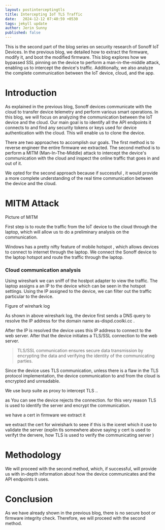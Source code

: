 ```yaml
---
layout: postinterceptingtls
title: Intercepting IoT TLS Traffic
date:   2024-12-12 07:40:59 +0530
tags: jekyll update
author: Jerin Sunny
published: false
---
```


This is the second part of the blog series on security research of Sonoff IoT Devices. In the previous blog, we detailed how to extract the firmware, modify it, and boot the modified firmware. This blog explores how we bypassed SSL pinning on the device to perform a man-in-the-middle attack, enabling us to intercept the device's traffic. Additionally, we also analyze the complete communication between the IoT device, cloud, and the app.

# Introduction

As explained in the previous blog, Sonoff devices communicate with the cloud to transfer device telemetry and perform various smart operations. In this blog, we will focus on analyzing the communication between the IoT device and the cloud. Our main goal is to identify all the API endpoints it connects to and find any security tokens or keys used for device authentication with the cloud. This will enable us to clone the device.

There are two approaches to accomplish our goals. The first method is to reverse engineer the entire firmware we extracted. The second method is to perform a MITM (Man-In-The-Middle) attack to intercept the device's communication with the cloud and inspect the online traffic that goes in and out of it. 

We opted for the second approach because if successful , it would provide a more complete understanding of the real time communication between the device and the cloud. 

# MITM Attack 

Picture of MITM 


First step is to route the traffic from the IoT device to the cloud through the laptop, which will allow us to do a preliminary analysis on the communication.

Windows has a pretty nifty feature of mobile hotspot , which allows devices to connect to internet through the laptop. We connect the Sonoff device to the laptop hotspot and route the traffic through the laptop. 

### Cloud communication analysis

 Using wireshark we can sniff of the hostpot adapter to view the traffic. The laptop assigns a an IP to the device which can be seen in the hotspot settings. Using the IP assigned to the device, we can filter out the traffic particular to the device.


Figure of wirehark log 

As shown in above wireshark log, the device first sends a DNS query to resolve the IP address for the domain name as-dispd.coolki.cc .

After the IP is resolved the device uses this IP address to connect to the web server.  After that the device initiates a TLS/SSL connection to the web server. 
>TLS/SSL communication ensures secure data transmission by encrypting the data and verifying the identity of the communicating parties.

Since the device uses TLS communication, unless there is a flaw in the TLS protocol implementation, the device communication to and from the cloud is encrypted and unreadable. 



We use burp suite as proxy to intercept TLS ..

as You can see the device rejects the connection. for this very reason TLS is used to identify the server and encrypt the communication.

we have a  cert in firmware we extract it 



we extract the cert for wireishark to seee if this is the iceret which it use to validate the server (explin tls somewhere above saying y cert is used to verifyt the dervere, how  TLS is used to verify the communicating server )





# Methodology

We will proceed with the second method, which, if successful, will provide us with in-depth information about how the device communicates and the API endpoints it uses.

# Conclusion

As we have already shown in the previous blog, there is no secure boot or firmware integrity check. Therefore, we will proceed with the second method.



